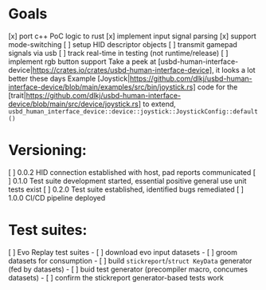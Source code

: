 # Goals
[x] port c++ PoC logic to rust
[x] implement input signal parsing
[x] support mode-switching
[ ] setup HID descriptor objects
[ ] transmit gamepad signals via usb
[ ] track real-time in testing (not runtime/release)
[ ] implement rgb button support
Take a peek at [usbd-human-interface-device|https://crates.io/crates/usbd-human-interface-device], it looks a lot better these days
Example [Joystick|https://github.com/dlkj/usbd-human-interface-device/blob/main/examples/src/bin/joystick.rs]
code for the [trait|https://github.com/dlkj/usbd-human-interface-device/blob/main/src/device/joystick.rs] to extend, `usbd_human_interface_device::device::joystick::JoystickConfig::default()`

# Versioning:
[ ] 0.0.2 HID connection established with host, pad reports communicated
[ ] 0.1.0 Test suite development started, essential positive general use unit tests exist
[ ] 0.2.0 Test suite established, identified bugs remediated
[ ] 1.0.0 CI/CD pipeline deployed

# Test suites:
[ ] Evo Replay test suites
    - [ ] download evo input datasets
    - [ ] groom datasets for consumption
    - [ ] build `stickreport`/`struct KeyData` generator (fed by datasets)
    - [ ] buid test generator (precompiler macro, concumes datasets)
    - [ ] confirm the stickreport generator-based tests work
